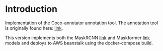 # Introduction
Implementation of the Coco-annotator annotation tool. The annotation tool is originally found here: [link](https://github.com/jsbroks/coco-annotator).

This version implements both the MaskRCNN [link](https://github.com/matterport/Mask_RCNN) and Maskformer [link](https://github.com/facebookresearch/MaskFormer) models and deploys to AWS beanstalk using the docker-compose build.  